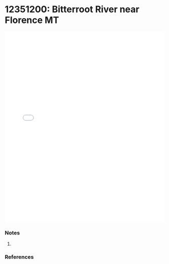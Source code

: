 # 12351200: Bitterroot River near Florence MT

<iframe src="/distribution_estimation/_static/stations/12351200_fdc.html" width="100%" height="600" frameborder="0"></iframe>

### Notes
1. 

### References


